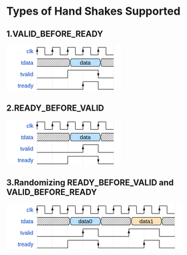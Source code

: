# Types of Hand Shakes Supported <br />
## 1.VALID_BEFORE_READY <br />
![Alt text](./../../images/wavedrom.png?raw=true" "Valid_Before_Ready") <br />
## 2.READY_BEFORE_VALID <br />
![Alt text](./../../images/1.png?raw=true" "Valid_Before_Ready") <br />
## 3.Randomizing READY_BEFORE_VALID and VALID_BEFORE_READY <br />
![Alt text](./../../images/2.png?raw=true" "Valid_Before_Ready") <br />
